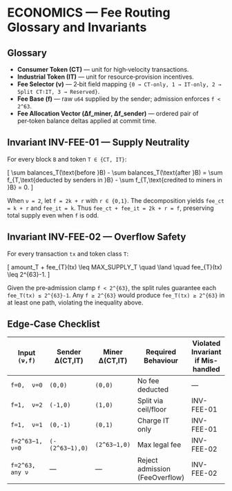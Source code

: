 # ECONOMICS — Fee Routing Glossary and Invariants

## Glossary

- **Consumer Token (CT)** — unit for high‑velocity transactions.
- **Industrial Token (IT)** — unit for resource‑provision incentives.
- **Fee Selector (ν)** — 2‑bit field mapping `{0 → CT-only, 1 → IT-only, 2 → Split CT∶IT, 3 → Reserved}`.
- **Fee Base (f)** — raw `u64` supplied by the sender; admission enforces `f < 2^63`.
- **Fee Allocation Vector (Δf_miner, Δf_sender)** — ordered pair of per‑token balance deltas applied at commit time.

## Invariant INV-FEE-01 — Supply Neutrality

For every block `B` and token `T ∈ {CT, IT}`:

\[
\sum balances_T(\text{before }B) - \sum balances_T(\text{after }B)
  = \sum f_{T,\text{deducted by senders in }B} - \sum f_{T,\text{credited to miners in }B} = 0.
\]

When `ν = 2`, let `f = 2k + r` with `r ∈ {0,1}`. The decomposition yields `fee_ct = k + r` and `fee_it = k`. Thus `fee_ct + fee_it = 2k + r = f`, preserving total supply even when `f` is odd.

## Invariant INV-FEE-02 — Overflow Safety

For every transaction `tx` and token class `T`:

\[
amount_T + fee_{T}(tx) \leq MAX\_SUPPLY_T \quad \land \quad fee_{T}(tx) \leq 2^{63}-1.
\]

Given the pre‑admission clamp `f < 2^{63}`, the split rules guarantee each `fee_T(tx) ≤ 2^{63}-1`. Any `f ≥ 2^{63}` would produce `fee_T(tx) ≥ 2^{63}` in at least one path, violating the inequality above.

## Edge‑Case Checklist

| Input `(ν,f)`             | Sender Δ(CT,IT) | Miner Δ(CT,IT) | Required Behaviour | Violated Invariant if Mis-handled |
|---------------------------|-----------------|----------------|-------------------|-----------------------------------|
| `f=0,  ν=0`               | `(0,0)`         | `(0,0)`        | No fee deducted    | —                                 |
| `f=1,  ν=2`               | `(-1,0)`        | `(1,0)`        | Split via ceil/floor| INV-FEE-01                         |
| `f=1,  ν=1`               | `(0,-1)`        | `(0,1)`        | Charge IT only     | INV-FEE-01                         |
| `f=2^63−1, ν=0`           | `(-(2^63−1),0)`| `(2^63−1,0)`   | Max legal fee      | INV-FEE-02                         |
| `f=2^63, any ν`           | —               | —              | Reject admission (FeeOverflow) | INV-FEE-02             |

